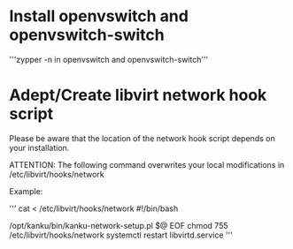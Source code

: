 # Install openvswitch and openvswitch-switch

'''zypper -n in openvswitch and openvswitch-switch'''

# Adept/Create libvirt network hook script

Please be aware that the location of the network hook script depends on your installation.

ATTENTION: The following command overwrites your local modifications in /etc/libvirt/hooks/network

Example:

'''
cat <<EOF > /etc/libvirt/hooks/network
#!/bin/bash

/opt/kanku/bin/kanku-network-setup.pl $@
EOF
chmod 755 /etc/libvirt/hooks/network
systemctl restart libvirtd.service
'''
